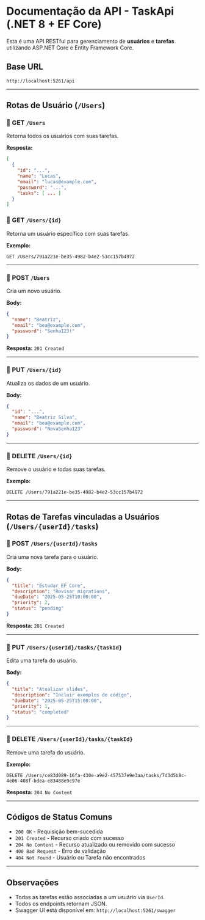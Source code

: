 # Documentação da API - TaskApi (.NET 8 + EF Core)

Esta é uma API RESTful para gerenciamento de **usuários** e **tarefas** utilizando ASP.NET Core e Entity Framework Core.

## Base URL

```
http://localhost:5261/api
```

---

## Rotas de Usuário (`/Users`)

### 🔹 GET `/Users`

Retorna todos os usuários com suas tarefas.

**Resposta:**

```json
[
  {
    "id": "...",
    "name": "Lucas",
    "email": "lucas@example.com",
    "password": "...",
    "tasks": [ ... ]
  }
]
```

### 🔹 GET `/Users/{id}`

Retorna um usuário específico com suas tarefas.

**Exemplo:**

```
GET /Users/791a221e-be35-4982-b4e2-53cc157b4972
```

---

### 🔸 POST `/Users`

Cria um novo usuário.

**Body:**

```json
{
  "name": "Beatriz",
  "email": "bea@example.com",
  "password": "Senha123!"
}
```

**Resposta:** `201 Created`

---

### 🔸 PUT `/Users/{id}`

Atualiza os dados de um usuário.

**Body:**

```json
{
  "id": "...",
  "name": "Beatriz Silva",
  "email": "bea@example.com",
  "password": "NovaSenha123"
}
```

---

### 🔸 DELETE `/Users/{id}`

Remove o usuário e todas suas tarefas.

**Exemplo:**

```
DELETE /Users/791a221e-be35-4982-b4e2-53cc157b4972
```

---

## Rotas de Tarefas vinculadas a Usuários (`/Users/{userId}/tasks`)

### 🔸 POST `/Users/{userId}/tasks`

Cria uma nova tarefa para o usuário.

**Body:**

```json
{
  "title": "Estudar EF Core",
  "description": "Revisar migrations",
  "dueDate": "2025-05-25T10:00:00",
  "priority": 2,
  "status": "pending"
}
```

**Resposta:** `201 Created`

---

### 🔹 PUT `/Users/{userId}/tasks/{taskId}`

Edita uma tarefa do usuário.

**Body:**

```json
{
  "title": "Atualizar slides",
  "description": "Incluir exemplos de código",
  "dueDate": "2025-05-25T15:00:00",
  "priority": 1,
  "status": "completed"
}
```

---

### 🔸 DELETE `/Users/{userId}/tasks/{taskId}`

Remove uma tarefa do usuário.

**Exemplo:**

```
DELETE /Users/ce83d089-16fa-430e-a9e2-457537e9e3aa/tasks/7d3d5b8c-4e06-408f-bdea-e83488e9c97e
```

**Resposta:** `204 No Content`

---

## Códigos de Status Comuns

* `200 OK` - Requisição bem-sucedida
* `201 Created` - Recurso criado com sucesso
* `204 No Content` - Recurso atualizado ou removido com sucesso
* `400 Bad Request` - Erro de validação
* `404 Not Found` - Usuário ou Tarefa não encontrados

---

## Observações

* Todas as tarefas estão associadas a um usuário via `UserId`.
* Todos os endpoints retornam JSON.
* Swagger UI está disponível em: `http://localhost:5261/swagger`
